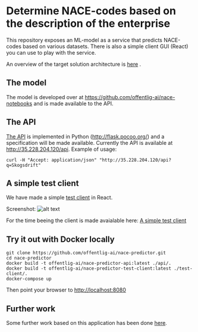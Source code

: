 # Determine NACE-codes based on the description of the enterprise

This repository exposes an ML-model as a service that predicts NACE-codes based on various datasets. There is also a simple client GUI (React) you can use to play with the service.

An overview of the target solution architecture is [here](https://brreg.github.io/CA_NACE-predictor/) .

## The model

The model is developed over at <https://github.com/offentlig-ai/nace-notebooks> and is made available to the API.

## The API

[The API](./api) is implemented in Python (<http://flask.pocoo.org/>) and a specification will be made available. Currently the API is available at <http://35.228.204.120/api>. Example of usage:

```
curl -H "Accept: application/json" "http://35.228.204.120/api?q=Skogsdrift"
```

## A simple test client

We have made a simple [test client](./test-client) in React.

Screenshot: ![alt text](screenshot.png "Title")

For the time beeing the client is made avaialable here: [A simple test client](http://35.228.204.120/)

## Try it out with Docker locally

```
git clone https://github.com/offentlig-ai/nace-predictor.git
cd nace-predictor
docker build -t offentlig-ai/nace-predictor-api:latest ./api/.
docker build -t offentlig-ai/nace-predictor-test-client:latest ./test-client/.
docker-compose up
```

Then point your browser to <http://localhost:8080>

## Further work

Some further work based on this application has been done [here](https://github.com/datautvikling/nace-predictor).
